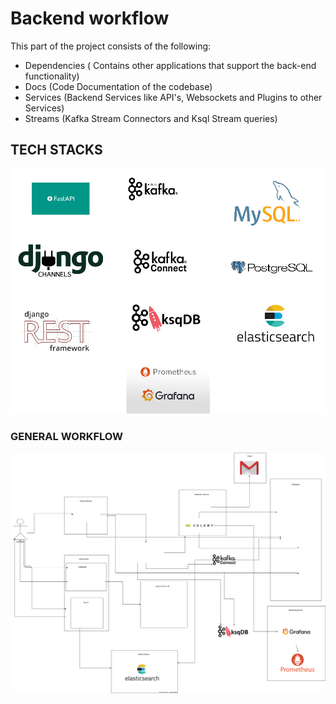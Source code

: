 # Backend workflow

This part of the project consists of the following:

- Dependencies ( Contains other applications that support the back-end functionality)
- Docs (Code Documentation of the codebase)
- Services (Backend Services like API's, Websockets and Plugins to other Services)
- Streams (Kafka Stream Connectors and Ksql Stream queries)



## **TECH STACKS**

![Tech Stack](https://github.com/cyril-pierro/chat_app_system/blob/main/backend/resources/resources.jpg)



### GENERAL WORKFLOW



![WORKFLOW](https://github.com/cyril-pierro/chat_app_system/blob/main/backend/resources/workflow.svg)
